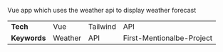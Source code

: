 Vue app which uses the weather api to display weather forecast
<table>
  <tr>
    <td><b>Tech</b></th>
    <td>Vue</td>
    <td>Tailwind</td>
    <td>API</td>
  </tr>
  <tr>
    <td><b>Keywords</b></th>
    <td>Weather</td>
    <td>API</td>
    <td>First-Mentionalbe-Project</td>
  </tr>
</table>

<!---
"use highlight"
-->
